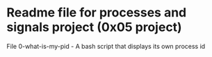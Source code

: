 # Readme file for processes and signals project (0x05 project)  

File 0-what-is-my-pid - A bash script that displays its own process id
